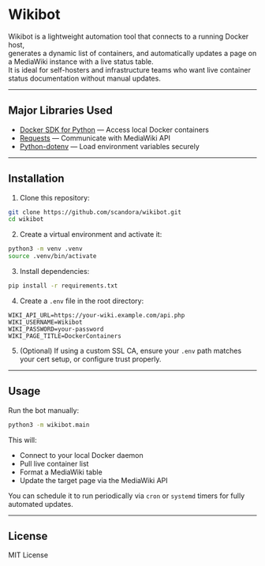 # Wikibot

Wikibot is a lightweight automation tool that connects to a running Docker host,  
generates a dynamic list of containers, and automatically updates a page on a MediaWiki instance with a live status table.  
It is ideal for self-hosters and infrastructure teams who want live container status documentation without manual updates.

---

## Major Libraries Used

- [Docker SDK for Python](https://docker-py.readthedocs.io/en/stable/) — Access local Docker containers
- [Requests](https://docs.python-requests.org/en/latest/) — Communicate with MediaWiki API
- [Python-dotenv](https://pypi.org/project/python-dotenv/) — Load environment variables securely

---

## Installation

1. Clone this repository:

```bash
git clone https://github.com/scandora/wikibot.git
cd wikibot
```

2. Create a virtual environment and activate it:

```bash
python3 -m venv .venv
source .venv/bin/activate
```

3. Install dependencies:

```bash
pip install -r requirements.txt
```

4. Create a `.env` file in the root directory:

```dotenv
WIKI_API_URL=https://your-wiki.example.com/api.php
WIKI_USERNAME=Wikibot
WIKI_PASSWORD=your-password
WIKI_PAGE_TITLE=DockerContainers
```

5. (Optional) If using a custom SSL CA, ensure your `.env` path matches your cert setup, or configure trust properly.

---

## Usage

Run the bot manually:

```bash
python3 -m wikibot.main
```

This will:

- Connect to your local Docker daemon
- Pull live container list
- Format a MediaWiki table
- Update the target page via the MediaWiki API

You can schedule it to run periodically via `cron` or `systemd` timers for fully automated updates.

---

## License

MIT License

